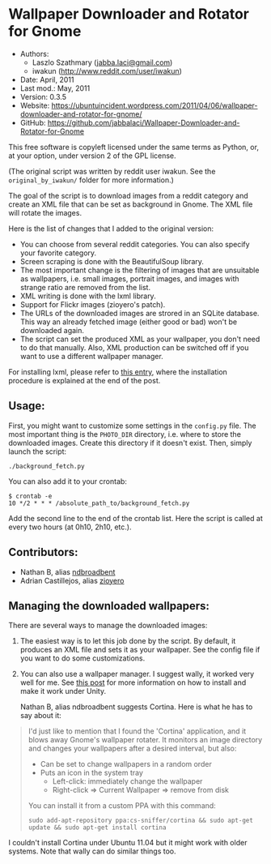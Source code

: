Wallpaper Downloader and Rotator for Gnome
==========================================

* Authors:
    - Laszlo Szathmary (<jabba.laci@gmail.com>)
    - iwakun (<http://www.reddit.com/user/iwakun>)
* Date:      April, 2011
* Last mod.: May, 2011
* Version:   0.3.5
* Website:   <https://ubuntuincident.wordpress.com/2011/04/06/wallpaper-downloader-and-rotator-for-gnome/>
* GitHub:    <https://github.com/jabbalaci/Wallpaper-Downloader-and-Rotator-for-Gnome>

This free software is copyleft licensed under the same terms as Python, or,
at your option, under version 2 of the GPL license.

(The original script was written by reddit user iwakun.
See the `original_by_iwakun/` folder for more information.)

The goal of the script is to download images from a reddit category and 
create an XML file that can be set as background in Gnome. The XML file
will rotate the images.

Here is the list of changes that I added to the original version:

* You can choose from several reddit categories. You can also 
  specify your favorite category.
* Screen scraping is done with the BeautifulSoup library.
* The most important change is the filtering of images that are
  unsuitable as wallpapers, i.e. small images, portrait images, and
  images with strange ratio are removed from the list.
* XML writing is done with the lxml library.
* Support for Flickr images (zioyero's patch).
* The URLs of the downloaded images are strored in an SQLite database.
  This way an already fetched image (either good or bad) won't be downloaded again.
* The script can set the produced XML as your wallpaper, you don't need to
  do that manually. Also, XML production can be switched off if you want to
  use a different wallpaper manager.

For installing lxml, please refer to [this entry][1], where the 
installation procedure is explained at the end of the post.

[1]: https://pythonadventures.wordpress.com/2011/04/04/write-xml-to-file/


Usage:
------

First, you might want to customize some settings in the `config.py` file.
The most important thing is the `PHOTO_DIR` directory, i.e. where to store
the downloaded images. Create this directory if it doesn't exist.
Then, simply launch the script:

    ./background_fetch.py
    
You can also add it to your crontab:

    $ crontab -e
    10 */2 * * * /absolute_path_to/background_fetch.py
    
Add the second line to the end of the crontab list. Here the script is 
called at every two hours (at 0h10, 2h10, etc.).


Contributors:
-------------

* Nathan B, alias [ndbroadbent][2]
* Adrian Castillejos, alias [zioyero][3]

[2]: https://github.com/ndbroadbent
[3]: https://github.com/zioyero


Managing the downloaded wallpapers:
-----------------------------------

There are several ways to manage the downloaded images:

1. The easiest way is to let this job done by the script. By default,
   it produces an XML file and sets it as your wallpaper. See the
   config file if you want to do some customizations.
2. You can also use a wallpaper manager. I suggest wally, it worked
   very well for me. See [this post][4] for more information on how to 
   install and make it work under Unity.
   
   Nathan B, alias ndbroadbent suggests Cortina. Here is what he has to say 
   about it:

> I'd just like to mention that I found the 'Cortina' application, and it blows away Gnome's wallpaper rotater.
> It monitors an image directory and changes your wallpapers after a desired interval, but also:
> 
> * Can be set to change wallpapers in a random order
> * Puts an icon in the system tray
>     * Left-click: immediately change the wallpaper
>     * Right-click  => Current Wallpaper => remove from disk
> 
> You can install it from a custom PPA with this command:
> 
>     sudo add-apt-repository ppa:cs-sniffer/cortina && sudo apt-get update && sudo apt-get install cortina

I couldn't install Cortina under Ubuntu 11.04 but it might work with older systems.
Note that wally can do similar things too.

[4]: https://ubuntuincident.wordpress.com/2011/01/10/wallpaper-changer/